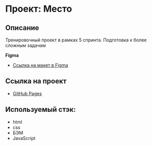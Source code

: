 # Проект: Место

## Описание

Тренировочный проект в рамках 5 спринта. Подготовка к более сложным задачам 

**Figma**

* [Ссылка на макет в Figma](https://www.figma.com/file/2cn9N9jSkmxD84oJik7xL7/JavaScript.-Sprint-4?node-id=0%3A1)

## Ссылка на проект

* [GitHub Pages](https://ivanwolodin.github.io/mesto/index.html)

## Используемый стэк:
* html
* css
* БЭМ
* JavaScript